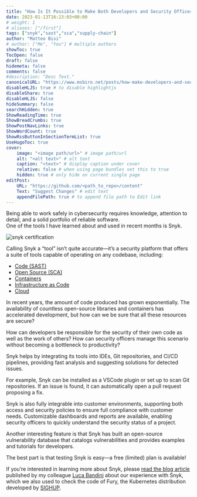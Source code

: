 ```yaml
---
title: "How Is It Possible to Make Both Developers and Security Officers Happy? Try Snyk!"
date: 2023-01-13T16:23:03+00:00
# weight: 1
# aliases: ["/first"]
tags: ["snyk","sast","sca","supply-chain"]
author: "Matteo Bisi"
# author: ["Me", "You"] # multiple authors
showToc: true
TocOpen: false
draft: false
hidemeta: false
comments: false
#description: "Desc Text."
canonicalURL: "https://www.msbiro.net/posts/how-make-developers-and-security-officers-happy-with-snyk/"
disableHLJS: true # to disable highlightjs
disableShare: true
disableHLJS: false
hideSummary: false
searchHidden: true
ShowReadingTime: true
ShowBreadCrumbs: true
ShowPostNavLinks: true
ShowWordCount: true
ShowRssButtonInSectionTermList: true
UseHugoToc: true
cover:
    image: "<image path/url>" # image path/url
    alt: "<alt text>" # alt text
    caption: "<text>" # display caption under cover
    relative: false # when using page bundles set this to true
    hidden: true # only hide on current single page
editPost:
    URL: "https://github.com/<path_to_repo>/content"
    Text: "Suggest Changes" # edit text
    appendFilePath: true # to append file path to Edit link
---
```

Being able to work safely in cybersecurity requires knowledge, attention to detail, and a solid portfolio of reliable software.  
One of the tools I have learned about and used in recent months is Snyk.  

![snyk certification](snyk-pro.jpeg)

Calling Snyk a “tool” isn’t quite accurate—it’s a security platform that offers a suite of tools capable of operating on any codebase, including:

  - [Code (SAST)](https://snyk.io/product/snyk-code/)
  - [Open Source (SCA)](https://snyk.io/product/open-source-security-management/)
  - [Containers](https://snyk.io/product/container-vulnerability-management/)
  - [Infrastructure as Code](https://snyk.io/product/infrastructure-as-code-security/)
  - [Cloud](https://snyk.io/product/infrastructure-as-code-security/)

In recent years, the amount of code produced has grown exponentially. The availability of countless open-source libraries and containers has accelerated development, but how can we be sure that all these resources are secure?

How can developers be responsible for the security of their own code as well as the work of others? How can security officers manage this scenario without becoming a bottleneck to productivity?

Snyk helps by integrating its tools into IDEs, Git repositories, and CI/CD pipelines, providing fast analysis and suggesting solutions for detected issues.

For example, Snyk can be installed as a VSCode plugin or set up to scan Git repositories. If an issue is found, it can automatically open a pull request proposing a fix.

Snyk is also fully integrable into customer environments, supporting both access and security policies to ensure full compliance with customer needs. Customizable dashboards and reports are available, enabling security officers to quickly understand the security status of a project.

Another interesting feature is that Snyk has built an open-source vulnerability database that catalogs vulnerabilities and provides examples and tutorials for developers.

The best part is that testing Snyk is easy—a free (limited) plan is available!

If you’re interested in learning more about Snyk, please [read the blog article](https://blog.sighup.io/snyk-and-shift-left-approach/) published by my colleague [Luca Bandini](https://www.linkedin.com/in/lucabandini/) about our experience with Snyk,   
which we also used to check the code of Fury, the Kubernetes distribution developed by [SIGHUP](https://sighup.io/).